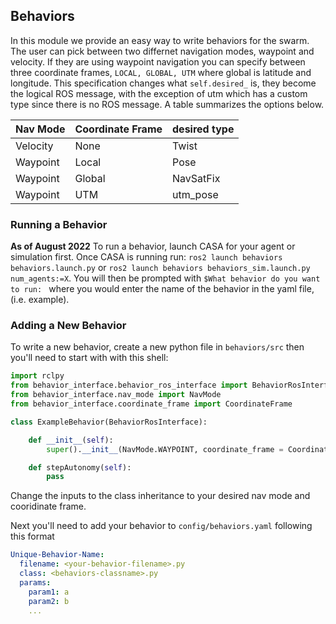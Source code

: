 ## Behaviors ##

In this module we provide an easy way to write behaviors for the swarm. The user can pick between two differnet navigation modes, waypoint and velocity. If they are using waypoint navigation you can specify between three coordinate frames, `LOCAL, GLOBAL, UTM` where global is latitude and longitude. This specification changes what `self.desired_` is, they become the logical ROS message, with the exception of utm which has a custom type since there is no ROS message. A table summarizes the options below.


| Nav Mode    | Coordinate Frame | desired type |
| ----------- | ---------------- |------------- |
| Velocity    | None             | Twist        |
| Waypoint    | Local            | Pose         |
| Waypoint    | Global           | NavSatFix    |
| Waypoint    | UTM              | utm_pose     |

### Running a Behavior ###

**As of August 2022**
To run a behavior, launch CASA for your agent or simulation first. Once CASA is running run: `ros2 launch behaviors behaviors.launch.py` or `ros2 launch behaviors behaviors_sim.launch.py num_agents:=X`. You will then be prompted with `$What behavior do you want to run: ` where you would enter the name of the behavior in the yaml file, (i.e. example).

### Adding a New Behavior ###
To write a new behavior, create a new python file in `behaviors/src` then you'll need to start with with this shell:

```python
import rclpy
from behavior_interface.behavior_ros_interface import BehaviorRosInterface
from behavior_interface.nav_mode import NavMode
from behavior_interface.coordinate_frame import CoordinateFrame

class ExampleBehavior(BehaviorRosInterface):

    def __init__(self):
        super().__init__(NavMode.WAYPOINT, coordinate_frame = CoordinateFrame.LOCAL)

    def stepAutonomy(self):
        pass
```
Change the inputs to the class inheritance to your desired nav mode and cooridinate frame.

Next you'll need to add your behavior to `config/behaviors.yaml` following this format
```yaml
Unique-Behavior-Name:
  filename: <your-behavior-filename>.py
  class: <behaviors-classname>.py
  params:
    param1: a
    param2: b
    ...
```